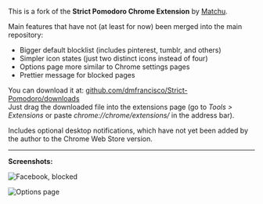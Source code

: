 
This is a fork of the **Strict Pomodoro Chrome Extension** by [Matchu](https://github.com/matchu).

Main features that have not (at least for now) been merged into the main repository:

* Bigger default blocklist (includes pinterest, tumblr, and others)
* Simpler icon states (just two distinct icons instead of four)
* Options page more similar to Chrome settings pages
* Prettier message for blocked pages

You can download it at: [github.com/dmfrancisco/Strict-Pomodoro/downloads](https://github.com/dmfrancisco/Strict-Pomodoro/downloads)  
Just drag the downloaded file into the extensions page (go to *Tools > Extensions* or paste *chrome://chrome/extensions/* in the address bar).

Includes optional desktop notifications, which have not yet been added by the author to the Chrome Web Store version.

---

**Screenshots:**

![Facebook, blocked](http://dmfranc.com/assets/strict-pomodoro-overlay-effect.png)

![Options page](http://dmfranc.com/assets/strict-pomodoro.png)
